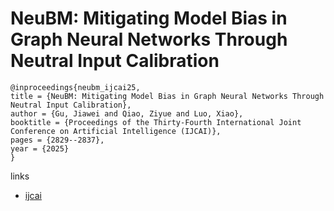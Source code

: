 # NeuBM: Mitigating Model Bias in Graph Neural Networks Through Neutral Input Calibration

```
@inproceedings{neubm_ijcai25,
title = {NeuBM: Mitigating Model Bias in Graph Neural Networks Through Neutral Input Calibration},
author = {Gu, Jiawei and Qiao, Ziyue and Luo, Xiao},
booktitle = {Proceedings of the Thirty-Fourth International Joint Conference on Artificial Intelligence (IJCAI)},
pages = {2829--2837},
year = {2025}
}
```

links
- [ijcai](https://www.ijcai.org/proceedings/2025/315)
